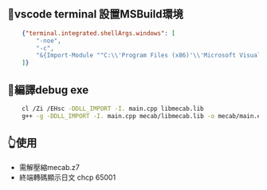 
## 🌻vscode terminal 設置MSBuild環境

```json
    {"terminal.integrated.shellArgs.windows": [
        "-noe",
        "-c",
        "&{Import-Module ""C:\\'Program Files (x86)'\\'Microsoft Visual Studio'\\2019\\Community\\Common7\\Tools\\Microsoft.VisualStudio.DevShell.dll""; Enter-VsDevShell c53db29e}"
    ]}
```

## 🎐編譯debug exe

```sh
    cl /Zi /EHsc -DDLL_IMPORT -I. main.cpp libmecab.lib
    g++ -g -DDLL_IMPORT -I. main.cpp mecab/libmecab.lib -o mecab/main.exe
```

## 👆使用
* 需解壓縮mecab.z7
* 終端轉碼顯示日文 chcp 65001